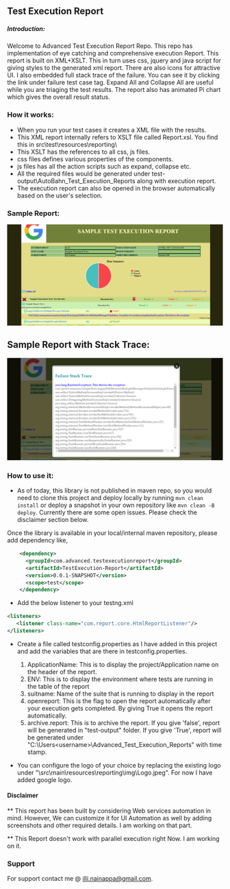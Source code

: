 ## Test Execution Report

##### Introduction:
Welcome to Advanced Test Execution Report Repo. This repo has implementation of eye catching and comprehensive execution Report. This report is built on XML+XSLT. This in turn uses css, jquery and java script for giving styles to the generated xml report. There are also icons for attractive UI. I also embedded full stack trace of the failure. You can see it by clicking the link under failure test case tag. Expand All and Collapse All are useful while you are triaging the test results. The report also has animated Pi chart which gives the overall result status.

### How it works:
* When you run your test cases it creates a XML file with the results.
* This XML report internally refers to XSLT file called Report.xsl. You find this in src\test\resources\reporting\
* This XSLT has the references to all css, js files.
* css files defines various properties of the components.
* js files has all the action scripts such as expand, collapse etc.
* All the required files would be generated under test-output\AutoBahn_Test_Execution_Reports along with execution report.
* The execution report can also be opened in the browser automatically based on the user's selection.
### Sample Report:
![Screenshot](TestConfig\Report.png)
## Sample Report with Stack Trace:
![Screenshot](TestConfig\Report_With_Stack_Trace.png)
### How to use it:
* As of today, this library is not published in maven repo, so you would need to clone this project and  deploy locally by running `mvn clean install` or deploy a snapshot in your own repository like `mvn clean -B deploy`. Currently there are some open issues. Please check the disclaimer section below.

Once the library is available in your local/internal maven repository, please add dependency like,

```xml
    <dependency>
      <groupId>com.advanced.testexecutionreport</groupId>
      <artifactId>TestExecution-Report</artifactId>
      <version>0.0.1-SNAPSHOT</version>
      <scope>test</scope>
    </dependency>
```
* Add the below listener to your testng.xml
```xml
<listeners>
   <listener class-name="com.report.core.HtmlReportListener"/>
</listeners>
```
* Create a file called testconfig.properties as I have added in this project and add the variables that are there in testconfig.properties. 
   1. ApplicationName: This is to display the project/Application name on the header of the report.
   2. ENV: This is to display the environment where tests are running in the table of the report
   3. suitname: Name of the suite that is running to display in the report
   4. openreport: This is the flag to open the report automatically after your execution gets completed. By giving True it    opens the report automatically.
   5. archive.report: This is to archive the report. If you give 'false', report will be generated in "test-output" folder. If you give 'True', report will be generated under "C:\Users\<username>\Advanced_Test_Execution_Reports" with time stamp.

* You can configure the logo of your choice by replacing the existing logo under "\src\main\resources\reporting\img\Logo.jpeg". For now I have added google logo.

#### Disclaimer

** This report has been built by considering Web services automation in mind. However, We can customize it for UI Automation as well by adding screenshots and other required details. I am working on that part.

** This Report doesn't work with parallel execution right Now. I am working on it.

### Support
For support contact me @ illi.nainappa@gmail.com.
